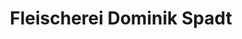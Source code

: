 ---
title: "Fleischerei Dominik Spadt"
url: /traiskirchen/fleischerei-dominik-spadt/
shop: Metzgerei
---